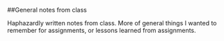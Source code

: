 ##General notes from class

Haphazardly written notes from class. More of general things I wanted to remember for assignments, or lessons learned from assignments.